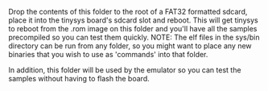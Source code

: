 Drop the contents of this folder to the root of a FAT32 formatted sdcard, place it into the tinysys board's sdcard slot and reboot.
This will get tinysys to reboot from the .rom image on this folder and you'll have all the samples precompiled so you can test them quickly.
NOTE: The elf files in the sys/bin directory can be run from any folder, so you might want to place any new binaries that you wish to use as 'commands' into that folder.

In addition, this folder will be used by the emulator so you can test the samples without having to flash the board.
